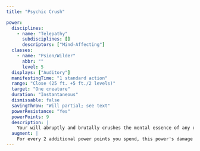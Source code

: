 ```yaml
---
title: "Psychic Crush"

power:
  disciplines:
    - name: "Telepathy"
      subdisciplines: []
      descriptors: ["Mind-Affecting"]
  classes:
    - name: "Psion/Wilder"
      abbr: ""
      level: 5
  displays: ["Auditory"]
  manifestingTime: "1 standard action"
  range: "Close (25 ft. +5 ft./2 levels)"
  target: "One creature"
  duration: "Instantaneous"
  dismissable: false
  savingThrow: "Will partial; see text"
  powerResistance: "Yes"
  powerPoints: 9
  description: |
    Your will abruptly and brutally crushes the mental essence of any one creature, debilitating its acumen. The target must make a Will save with a +4 bonus or collapse unconscious and dying at -1 hit points. If the target succeeds on the save, it takes 3d6 points of damage.
  augment: |
    For every 2 additional power points you spend, this power's damage increases by 1d6 points.
---
```

